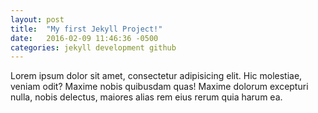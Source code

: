```yaml
---
layout: post
title:  "My first Jekyll Project!"
date:   2016-02-09 11:46:36 -0500
categories: jekyll development github
---
```


Lorem ipsum dolor sit amet, consectetur adipisicing elit. Hic molestiae, veniam odit? Maxime nobis quibusdam quas! Maxime dolorum excepturi nulla, nobis delectus, maiores alias rem eius rerum quia harum ea.